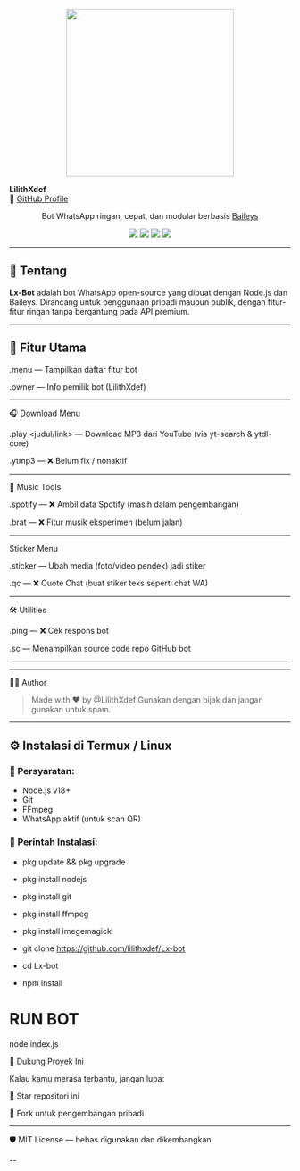 <p align="center">
  <img src="https://github.com/lilithxdef.png" width="300";" />
</p>

**LilithXdef**  
🔗 [GitHub Profile](https://github.com/lilithxdef)
<p align="center">Bot WhatsApp ringan, cepat, dan modular berbasis <a href="https://github.com/whiskeysockets/baileys">Baileys</a></p>
<p align="center">
  <img src="https://img.shields.io/badge/status-online-green?style=flat-square" />
  <img src="https://img.shields.io/github/repo-size/lilithxdef/Lx-bot?style=flat-square" />
  <img src="https://img.shields.io/github/languages/top/lilithxdef/Lx-bot?style=flat-square" />
  <img src="https://img.shields.io/github/license/lilithxdef/Lx-bot?style=flat-square" />
</p>

---

## 🚀 Tentang

**Lx-Bot** adalah bot WhatsApp open-source yang dibuat dengan Node.js dan Baileys. Dirancang untuk penggunaan pribadi maupun publik, dengan fitur-fitur ringan tanpa bergantung pada API premium.

---

## 🔧 Fitur Utama

.menu — Tampilkan daftar fitur bot

.owner — Info pemilik bot (LilithXdef)



---

🎧 Download Menu

.play <judul/link> — Download MP3 dari YouTube (via yt-search & ytdl-core)

.ytmp3 <link> — ❌ Belum fix / nonaktif



---

🎵 Music Tools

.spotify <link> — ❌ Ambil data Spotify (masih dalam pengembangan)

.brat — ❌ Fitur musik eksperimen (belum jalan)



---

Sticker Menu

.sticker — Ubah media (foto/video pendek) jadi stiker

.qc <text> — ❌ Quote Chat (buat stiker teks seperti chat WA)



---

🛠️ Utilities

.ping — ❌ Cek respons bot

.sc — Menampilkan source code repo GitHub bot



---

---

🙋‍♂️ Author

> Made with ❤️ by @LilithXdef
Gunakan dengan bijak dan jangan gunakan untuk spam.




---
## ⚙️ Instalasi di Termux / Linux

### 🔧 Persyaratan:
- Node.js v18+
- Git
- FFmpeg
- WhatsApp aktif (untuk scan QR)

### 🧪 Perintah Instalasi:

- pkg update && pkg upgrade

- pkg install nodejs

- pkg install git

- pkg install ffmpeg

- pkg install imegemagick

- git clone https://github.com/lilithxdef/Lx-bot

- cd Lx-bot

- npm install

# RUN BOT
node index.js

🌟 Dukung Proyek Ini

Kalau kamu merasa terbantu, jangan lupa:

🌟 Star repositori ini

🔁 Fork untuk pengembangan pribadi



---

🛡️ MIT License — bebas digunakan dan dikembangkan.

--
